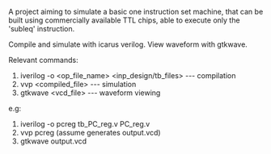 A project aiming to simulate a basic one instruction set machine, that can be built using commercially available TTL chips, able to execute only the 'subleq' instruction.

Compile and simulate with icarus verilog. View waveform with gtkwave.

Relevant commands:
1. iverilog -o <op_file_name> <inp_design/tb_files>   --- compilation
2. vvp <compiled_file>                                --- simulation
3. gtkwave <vcd_file>                                 --- waveform viewing

e.g:
1. iverilog -o pcreg tb_PC_reg.v PC_reg.v
2. vvp pcreg (assume generates output.vcd)
3. gtkwave output.vcd

